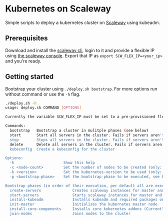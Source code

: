 # Kubernetes on Scaleway

Simple scripts to deploy a kubernetes cluster on [Scaleway](https://www.scaleway.com/en/) using kubeadm.

## Prerequisites

Download and install the [scaleway cli](https://github.com/scaleway/scaleway-cli), login to it and provide a flexible IP using [the scaleway console](https://console.scaleway.com/instance/ips). Export that IP as `export SCW_FLEX_IP=<your_ip>` and you're ready.

## Getting started

Bootstrap your cluster using `./deploy.sh bootstrap`. For more options run without command or use the `-h` flag.

```sh
./deploy.sh -h
usage: deploy.sh COMMAND [OPTIONS]

Currently the variable SCW_FLEX_IP must be set to a pre-provisioned flexible IP for the master node!

Commands:
  bootstrap   Bootstrap a cluster in mulitple phases (see below)
  start       Start all servers in the cluster. Fails if servers aren't stopped
  stop        Stops all servers in the cluster. Fails if servers aren't running
  delete      Delete all servers in the cluster. Fails if servers aren't stopped
  kubeconfig  Create a kubeconfig for the cluster

Options:
  -h                      Show this help
  -c <node-count>         Set the number of nodes to be created (only: 'bootstrap create-servers')
  -k <version>            Set the kubernetes-version to be used (only: 'bootstrap install-kubeadm')
  -p <bootstrap-phase>    Set the bootstrap phase to be executed, see below

Bootstrap phases (in order of their execution, per default all are executed):
  create-servers              Creates scaleway instances for master and nodes
  start-servers               Starts scaleway instances for master and nodes
  install-kubeadm             Installs kubeadm and required packages on all servers
  init-master                 Initializes the kubernetes master node
  install-core-components     Installs core kubernetes addons (Currently only Calico)
  join-nodes                  Joins nodes to the cluster
```
